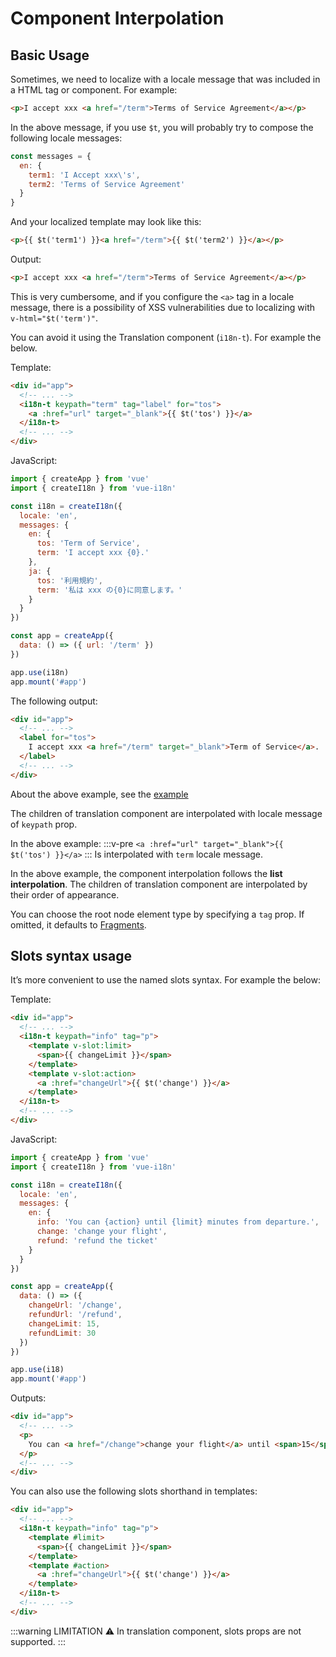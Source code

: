 # Component Interpolation

## Basic Usage

Sometimes, we need to localize with a locale message that was included in a HTML tag or component. For example:

```html
<p>I accept xxx <a href="/term">Terms of Service Agreement</a></p>
```

In the above message, if you use `$t`, you will probably try to compose the following locale messages:

```js
const messages = {
  en: {
    term1: 'I Accept xxx\'s',
    term2: 'Terms of Service Agreement'
  }
}
```

And your localized template may look like this:

```html
<p>{{ $t('term1') }}<a href="/term">{{ $t('term2') }}</a></p>
```

Output:

```html
<p>I accept xxx <a href="/term">Terms of Service Agreement</a></p>
```

This is very cumbersome, and if you configure the `<a>` tag in a locale message, there is a possibility of XSS vulnerabilities due to localizing with `v-html="$t('term')"`.

You can avoid it using the Translation component (`i18n-t`). For example the below.

Template:

```html
<div id="app">
  <!-- ... -->
  <i18n-t keypath="term" tag="label" for="tos">
    <a :href="url" target="_blank">{{ $t('tos') }}</a>
  </i18n-t>
  <!-- ... -->
</div>
```

JavaScript:

```js
import { createApp } from 'vue'
import { createI18n } from 'vue-i18n'

const i18n = createI18n({
  locale: 'en',
  messages: {
    en: {
      tos: 'Term of Service',
      term: 'I accept xxx {0}.'
    },
    ja: {
      tos: '利用規約',
      term: '私は xxx の{0}に同意します。'
    }
  }
})

const app = createApp({
  data: () => ({ url: '/term' })
})

app.use(i18n)
app.mount('#app')
```

The following output:

```html
<div id="app">
  <!-- ... -->
  <label for="tos">
    I accept xxx <a href="/term" target="_blank">Term of Service</a>.
  </label>
  <!-- ... -->
</div>
```

About the above example, see the [example](https://github.com/intlify/vue-i18n-next/blob/master/examples/legacy/components/translation.html)

The children of translation component are interpolated with locale message of `keypath` prop.

In the above example:
:::v-pre
`<a :href="url" target="_blank">{{ $t('tos') }}</a>`
:::
Is interpolated with `term` locale message.

In the above example, the component interpolation follows the **list interpolation**. The children of translation component are interpolated by their order of appearance.

<!-- textlint-disable -->
You can choose the root node element type by specifying a `tag` prop. If omitted, it defaults to [Fragments](https://v3.vuejs.org/guide/migration/fragments.html#overview).
<!-- textlint-enable -->

## Slots syntax usage

It’s more convenient to use the named slots syntax. For example the below:

Template:

```html
<div id="app">
  <!-- ... -->
  <i18n-t keypath="info" tag="p">
    <template v-slot:limit>
      <span>{{ changeLimit }}</span>
    </template>
    <template v-slot:action>
      <a :href="changeUrl">{{ $t('change') }}</a>
    </template>
  </i18n-t>
  <!-- ... -->
</div>
```

JavaScript:

```js
import { createApp } from 'vue'
import { createI18n } from 'vue-i18n'

const i18n = createI18n({
  locale: 'en',
  messages: {
    en: {
      info: 'You can {action} until {limit} minutes from departure.',
      change: 'change your flight',
      refund: 'refund the ticket'
    }
  }
})

const app = createApp({
  data: () => ({
    changeUrl: '/change',
    refundUrl: '/refund',
    changeLimit: 15,
    refundLimit: 30
  })
})

app.use(i18)
app.mount('#app')
```

Outputs:

```html
<div id="app">
  <!-- ... -->
  <p>
    You can <a href="/change">change your flight</a> until <span>15</span> minutes from departure.
  </p>
  <!-- ... -->
</div>
```

You can also use the following slots shorthand in templates:

```html
<div id="app">
  <!-- ... -->
  <i18n-t keypath="info" tag="p">
    <template #limit>
      <span>{{ changeLimit }}</span>
    </template>
    <template #action>
      <a :href="changeUrl">{{ $t('change') }}</a>
    </template>
  </i18n-t>
  <!-- ... -->
</div>
```

:::warning LIMITATION
:warning: In translation component, slots props are not supported.
:::
